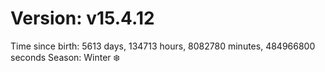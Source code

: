 # Version: v15.4.12
Time since birth: 5613 days, 134713 hours, 8082780 minutes, 484966800 seconds
Season: Winter ❄️
